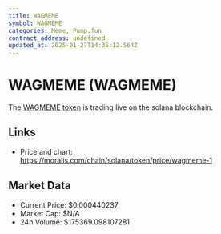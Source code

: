 ```yaml
---
title: WAGMEME
symbol: WAGMEME
categories: Meme, Pump.fun
contract_address: undefined
updated_at: 2025-01-27T14:35:12.564Z
---
```


# WAGMEME (WAGMEME)
The [WAGMEME token](https://moralis.com/chain/solana/token/price/wagmeme-1) is trading live on the solana blockchain.

## Links
- Price and chart: https://moralis.com/chain/solana/token/price/wagmeme-1

## Market Data
- Current Price: $0.000440237
- Market Cap: $N/A
- 24h Volume: $175369.098107281

